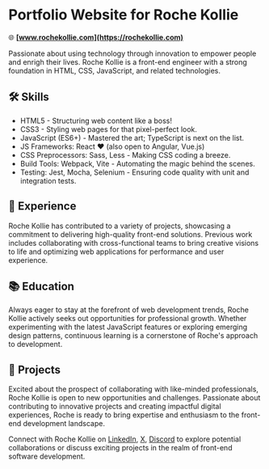 # Portfolio Website for Roche Kollie

🌐 **[www.rochekollie.com](https://rochekollie.com)**

Passionate about using technology through innovation to empower people and enrigh their lives. Roche Kollie is a front-end engineer with a strong foundation in HTML, CSS, JavaScript, and related technologies.

## 🛠️ Skills
- HTML5 - Structuring web content like a boss!
- CSS3 - Styling web pages for that pixel-perfect look.
- JavaScript (ES6+) - Mastered the art; TypeScript is next on the list.
- JS Frameworks: React ❤️ (also open to Angular, Vue.js)
- CSS Preprocessors: Sass, Less - Making CSS coding a breeze.
- Build Tools: Webpack, Vite - Automating the magic behind the scenes.
- Testing: Jest, Mocha, Selenium - Ensuring code quality with unit and integration tests.

## 💼 Experience
Roche Kollie has contributed to a variety of projects, showcasing a commitment to delivering high-quality front-end solutions. Previous work includes collaborating with cross-functional teams to bring creative visions to life and optimizing web applications for performance and user experience.

## 📚 Education
Always eager to stay at the forefront of web development trends, Roche Kollie actively seeks out opportunities for professional growth. Whether experimenting with the latest JavaScript features or exploring emerging design patterns, continuous learning is a cornerstone of Roche's approach to development.

## 🤝 Projects
Excited about the prospect of collaborating with like-minded professionals, Roche Kollie is open to new opportunities and challenges. Passionate about contributing to innovative projects and creating impactful digital experiences, Roche is ready to bring expertise and enthusiasm to the front-end development landscape.

Connect with Roche Kollie on [LinkedIn](https://linkedin.com/in/rochekollie), [X](https://x.com/rochekollie), [Discord](https://discord.com/rochekollie) to explore potential collaborations or discuss exciting projects in the realm of front-end software development.
